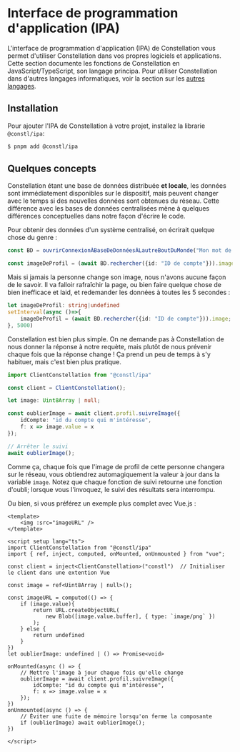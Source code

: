 # Interface de programmation d'application (IPA)
L'interface de programmation d'application (IPA) de Constellation vous permet d'utiliser Constellation dans vos propres logiciels et applications. Cette section documente les fonctions de Constellation en JavaScript/TypeScript, son langage principa. Pour utiliser Constellation dans d'autres langages informatiques, voir la section sur les [autres langages](/avancé/autresLangages/introduction.md).

## Installation
Pour ajouter l'IPA de Constellation à votre projet, installez la librarie `@constl/ipa`:

```sh
$ pnpm add @constl/ipa
```

## Quelques concepts
Constellation étant une base de données distribuée **et locale**, les données sont immédiatement disponibles sur le dispositif, mais peuvent changer avec le temps si des nouvelles données sont obtenues du réseau. Cette différence avec les bases de données centralisées mène à quelques différences conceptuelles dans notre façon d'écrire le code.

Pour obtenir des données d'un système centralisé, on écrirait quelque chose du genre :

```TypeScript
const BD = ouvrirConnexionÀBaseDeDonnéesÀLautreBoutDuMonde("Mon mot de passe")

const imageDeProfil = (await BD.rechercher({id: "ID de compte"})).image;
```

Mais si jamais la personne change son image, nous n'avons aucune façon de le savoir. Il va falloir rafraîchir la page, ou bien faire quelque chose de bien inefficace et laid, et redemander les données à toutes les 5 secondes :

```TypeScript
let imageDeProfil: string|undefined
setInterval(async ()=>{
    imageDeProfil = (await BD.rechercher({id: "ID de compte"})).image;
}, 5000)
```

Constellation est bien plus simple. On ne demande pas à Constellation de nous donner la réponse à notre requète, mais plutôt de nous prévenir chaque fois que la réponse change ! Ça prend un peu de temps à s'y habituer, mais c'est bien plus pratique.

```TypeScript
import ClientConstellation from "@constl/ipa"

const client = ClientConstellation();

let image: Uint8Array | null;

const oublierImage = await client.profil.suivreImage({ 
    idCompte: "id du compte qui m'intéresse",
    f: x => image.value = x 
});

// Arrêter le suivi
await oublierImage();
```

Comme ça, chaque fois que l'image de profil de cette personne changera sur le réseau, vous obtiendrez automagiquement la valeur à jour dans la variable `image`. Notez que chaque fonction de suivi retourne une fonction d'oubli; lorsque vous l'invoquez, le suivi des résultats sera interrompu.

Ou bien, si vous préférez un exemple plus complet avec Vue.js :

```Vue
<template>
    <img :src="imageURL" />
</template>

<script setup lang="ts">
import ClientConstellation from "@constl/ipa"
import { ref, inject, computed, onMounted, onUnmounted } from "vue";

const client = inject<ClientConstellation>("constl")  // Initialiser le client dans une extention Vue

const image = ref<Uint8Array | null>();

const imageURL = computed(() => {
    if (image.value){
        return URL.createObjectURL(
            new Blob([image.value.buffer], { type: `image/png` })
        );
    } else {
        return undefined
    }
})
let oublierImage: undefined | () => Promise<void>

onMounted(async () => {
    // Mettre l'image à jour chaque fois qu'elle change
    oublierImage = await client.profil.suivreImage({ 
        idCompte: "id du compte qui m'intéresse",
        f: x => image.value = x 
    });
})
onUnmounted(async () => {
    // Éviter une fuite de mémoire lorsqu'on ferme la composante
    if (oublierImage) await oublierImage();
})

</script>

```
